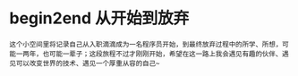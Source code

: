 # begin2end   从开始到放弃
    这个小空间里将记录自己从入职滴滴成为一名程序员开始，到最终放弃过程中的所学、所想，可能一两年，也可能一辈子；这段旅程不过才刚刚开始，希望在这一路上我会遇见有趣的伙伴、遇见可以改变世界的技术、遇见一个厚重从容的自己~
